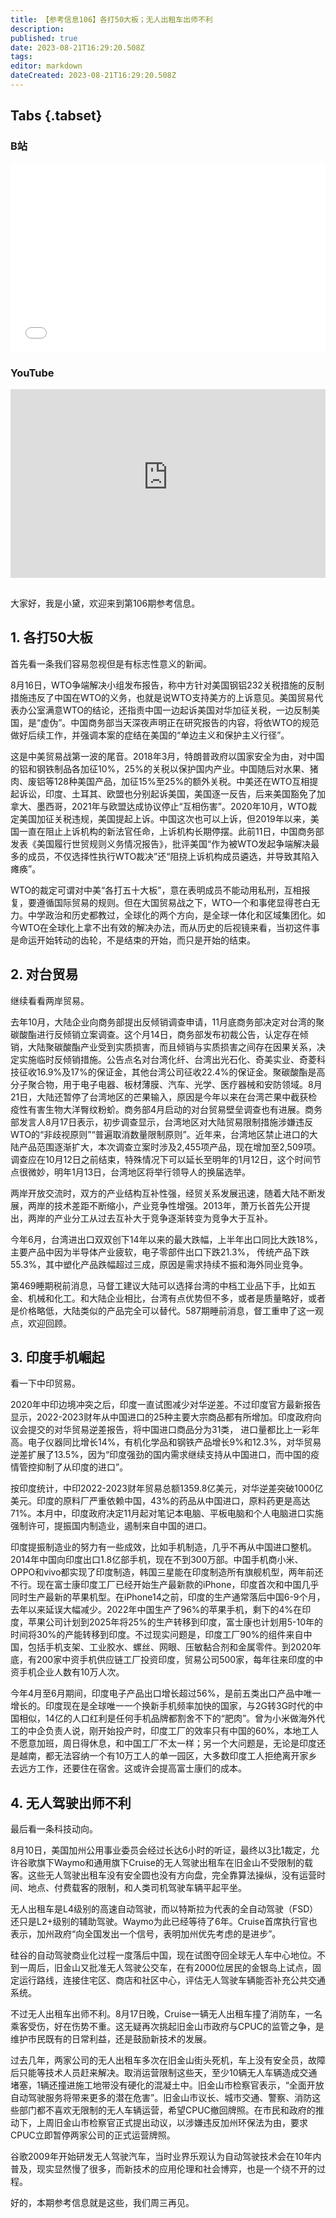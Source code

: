 ```yaml
---
title: 【参考信息106】各打50大板；无人出租车出师不利
description: 
published: true
date: 2023-08-21T16:29:20.508Z
tags: 
editor: markdown
dateCreated: 2023-08-21T16:29:20.508Z
---
```


## Tabs {.tabset}
### B站
<div style="position: relative; padding: 30% 45%;">
<iframe style="position: absolute; width: 100%; height: 100%; left: 0; top: 0;" src="//player.bilibili.com/player.html?&bvid=BV1Su4y1v7cE&page=1&as_wide=1&high_quality=1&danmaku=1&autoplay=0" scrolling="no" border="0" frameborder="no" framespacing="0" allowfullscreen="true"></iframe>
</div>

### YouTube
<div style="position: relative; padding: 30% 45%;">
<iframe style="position: absolute; top: 0; left: 0; width: 100%; height: 100%;" src="https://www.youtube-nocookie.com/embed/YouTubeVID" title="YouTube video player" frameborder="0" allow="accelerometer; autoplay; clipboard-write; encrypted-media; gyroscope; picture-in-picture" allowfullscreen></iframe>
</div>

## 

大家好，我是小黛，欢迎来到第106期参考信息。

## 1. 各打50大板

首先看一条我们容易忽视但是有标志性意义的新闻。

8月16日，WTO争端解决小组发布报告，称中方针对美国钢铝232关税措施的反制措施违反了中国在WTO的义务，也就是说WTO支持美方的上诉意见。美国贸易代表办公室满意WTO的结论，还指责中国一边起诉美国对华加征关税，一边反制美国，是“虚伪”。中国商务部当天深夜声明正在研究报告的内容，将依WTO的规范做好后续工作，并强调本案的症结在美国的“单边主义和保护主义行径”。

这是中美贸易战第一波的尾音。2018年3月，特朗普政府以国家安全为由，对中国的铝和钢铁制品各加征10%，25%的关税以保护国内产业。中国随后对水果、猪肉、废铝等128种美国产品，加征15%至25%的额外关税。中美还在WTO互相提起诉讼，印度、土耳其、欧盟也分别起诉美国，美国逐一反告，后来美国豁免了加拿大、墨西哥，2021年与欧盟达成协议停止“互相伤害”。2020年10月，WTO裁定美国加征关税违规，美国提起上诉。中国这次也可以上诉，但2019年以来，美国一直在阻止上诉机构的新法官任命，上诉机构长期停摆。此前11日，中国商务部发表《美国履行世贸规则义务情况报告》，批评美国“作为被WTO发起争端解决最多的成员，不仅选择性执行WTO裁决”还“阻挠上诉机构成员遴选，并导致其陷入瘫痪”。

WTO的裁定可谓对中美“各打五十大板”，意在表明成员不能动用私刑，互相报复，要遵循国际贸易的规则。但在大国贸易战之下，WTO一个和事佬显得苍白无力。中学政治和历史都教过，全球化的两个方向，是全球一体化和区域集团化。如今WTO在全球化上拿不出有效的解决办法，而从历史的后视镜来看，当初这件事是命运开始转动的齿轮，不是结束的开始，而只是开始的结束。

## 2. 对台贸易

继续看看两岸贸易。

去年10月，大陆企业向商务部提出反倾销调查申请，11月底商务部决定对台湾的聚碳酸酯进行反倾销立案调查。这个月14日，商务部发布初裁公告，认定存在倾销，大陆聚碳酸酯产业受到实质损害，而且倾销与实质损害之间存在因果关系，决定实施临时反倾销措施。公告点名对台湾化纤、台湾出光石化、奇美实业、奇菱科技征收16.9%及17%的保证金，其他台湾公司征收22.4%的保证金。聚碳酸酯是高分子聚合物，用于电子电器、板材薄膜、汽车、光学、医疗器械和安防领域。8月21日，大陆还暂停了台湾地区的芒果输入，原因是今年以来在台湾芒果中截获检疫性有害生物大洋臀纹粉蚧。商务部4月启动的对台贸易壁垒调查也有进展。商务部发言人8月17日表示，初步调查显示，台湾地区对大陆贸易限制措施涉嫌违反WTO的“非歧视原则”“普遍取消数量限制原则”。近年来，台湾地区禁止进口的大陆产品范围逐渐扩大，本次调查立案时涉及2,455项产品，现在增加至2,509项。调查应在10月12日之前结束，特殊情况下可以延长至明年的1月12日，这个时间节点很微妙，明年1月13日，台湾地区将举行领导人的换届选举。

两岸开放交流时，双方的产业结构互补性强，经贸关系发展迅速，随着大陆不断发展，两岸的技术差距不断缩小，产业竞争性增强。2013年，萧万长首先公开提出，两岸的产业分工从过去互补大于竞争逐渐转变为竞争大于互补。

今年6月，台湾进出口双双创下14年以来的最大跌幅，上半年出口同比大跌18%，主要产品中因为半导体产业疲软，电子零部件出口下跌21.3%，
传统产品下跌55.3%，其中塑化产品跌幅超过三成，原因是需求持续不振和海外同业竞争。

第469睡期税前消息，马督工建议大陆可以选择台湾的中档工业品下手，比如五金、机械和化工。和大陆企业相比，台湾有点优势但不多，或者是质量略好，或者是价格略低，大陆类似的产品完全可以替代。587期睡前消息，督工重申了这一观点，欢迎回顾。

## 3. 印度手机崛起

看一下中印贸易。

2020年中印边境冲突之后，印度一直试图减少对华逆差。不过印度官方最新报告显示，2022-2023财年从中国进口的25种主要大宗商品都有所增加。印度政府向议会提交的对华贸易逆差报告，将中国进口商品分为31类，
进口量都比上一彩年高。电子仪器同比增长14%，有机化学品和钢铁产品增长9%和12.3%，对华贸易逆差扩展了13.5%，因为“印度强劲的国内需求继续支持从中国进口，而中国的疫情管控抑制了从印度的进口”。

按印度统计，中印2022-2023财年贸易总额1359.8亿美元，对华逆差突破1000亿美元。印度的原料厂严重依赖中国，43%的药品从中国进口，原料药更是高达71%。本月中，印度政府决定11月起对笔记本电脑、平板电脑和个人电脑进口实施强制许可，提振国内制造业，遏制来自中国的进口。

印度提振制造业的努力有一些成效，比如手机制造，几乎不再从中国进口整机。2014年中国向印度出口1.8亿部手机，现在不到300万部。中国手机商小米、OPPO和vivo都实现了印度制造，韩国三星能在印度制造所有旗舰机型，两年前还不行。现在富士康印度工厂已经开始生产最新款的iPhone，印度首次和中国几乎同时生产最新的苹果机型。在iPhone14之前，印度的生产通常落后中国6-9个月，去年以来延误大幅减少。2022年中国生产了96%的苹果手机，剩下的4%在印度，苹果公司计划到2025年将25%的生产转移到印度，富士康也计划用5-10年的时间将30%的产能转移到印度。不过现实问题是，印度工厂90%的组件来自中国，包括手机支架、工业胶水、螺丝、网眼、压敏黏合剂和金属零件。到2020年底，有200家中资手机供应链工厂投资印度，贸易公司500家，每年往来印度的中资手机企业人数有10万人次。

今年4月至6月期间，印度电子产品出口增长超过56%，是前五类出口产品中唯一增长的。印度现在是全球唯一一个换新手机频率加快的国家，与2G转3G时代的中国相似，14亿的人口红利是任何手机品牌都割舍不下的“肥肉”。曾为小米做海外代工的中企负责人说，刚开始投产时，印度工厂的效率只有中国的60%，本地工人不愿意加班，周日得休息，和中国工厂不太一样；另一个大问题是，无论是印度还是越南，都无法容纳一个有10万工人的单一园区，大多数印度工人拒绝离开家乡去远方工作，还要住在宿舍。这或许会提高富士康们的成本。

## 4. 无人驾驶出师不利

最后看一条科技动向。

8月10日，美国加州公用事业委员会经过长达6小时的听证，最终以3比1裁定，允许谷歌旗下Waymo和通用旗下Cruise的无人驾驶出租车在旧金山不受限制的载客。这些无人驾驶出租车没有安全圆也没有方向盘，完全靠算法操纵，没有运营时间、地点、付费载客的限制，和人类司机驾驶车辆平起平坐。

无人出租车是L4级别的高速自动驾驶，而以特斯拉为代表的全自动驾驶（FSD）还只是L2+级别的辅助驾驶。Waymo为此已经等待了6年。Cruise首席执行官也表示，加州政府“向全国发出一个信号，表明加州优先考虑的是进步”。

硅谷的自动驾驶商业化过程一度落后中国，现在试图夺回全球无人车中心地位。不到一周后，旧金山又批准无人驾驶公交车，在有2000位居民的金银岛上试点，固定运行路线，连接住宅区、商店和社区中心，评估无人驾驶车辆能否补充公共交通系统。

不过无人出租车出师不利。8月17日晚，Cruise一辆无人出租车撞了消防车，一名乘客受伤，好在伤势不重。这无疑再次挑起旧金山市政府与CPUC的监管之争，是维护市民既有的日常利益，还是鼓励新技术的发展。

过去几年，两家公司的无人出租车多次在旧金山街头死机，车上没有安全员，故障后只能等技术人员赶来解决。取消运营限制这些天，至少10辆无人车辆造成交通堵塞，1辆还撞进施工地带没有硬化的混凝土中。旧金山市检察官表示，“全面开放自动驾驶服务将带来更多的潜在危害”。旧金山市议长、城市交通、警察、消防这些部门都不喜欢无限制的无人车辆运营，希望CPUC撤回牌照。在市民和政府的推动下，上周旧金山市检察官正式提出动议，以涉嫌违反加州环保法为由，要求CPUC立即暂停两家公司的正式运营牌照。

谷歌2009年开始研发无人驾驶汽车，当时业界乐观认为自动驾驶技术会在10年内普及，现实显然慢了很多，而新技术的应用伦理和社会博弈，也是一个绕不开的过程。

好的，本期参考信息就是这些，我们周三再见。


